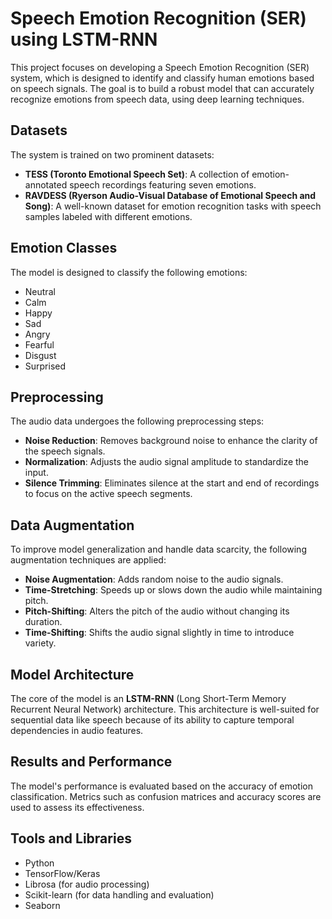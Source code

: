 
# Speech Emotion Recognition (SER) using LSTM-RNN

This project focuses on developing a Speech Emotion Recognition (SER) system, which is designed to identify and classify human emotions based on speech signals. The goal is to build a robust model that can accurately recognize emotions from speech data, using deep learning techniques.

## Datasets

The system is trained on two prominent datasets:

-   **TESS (Toronto Emotional Speech Set)**: A collection of emotion-annotated speech recordings featuring seven emotions.
-   **RAVDESS (Ryerson Audio-Visual Database of Emotional Speech and Song)**: A well-known dataset for emotion recognition tasks with speech samples labeled with different emotions.

## Emotion Classes

The model is designed to classify the following emotions:

-   Neutral
-   Calm
-   Happy
-   Sad
-   Angry
-   Fearful
-   Disgust
-   Surprised

## Preprocessing

The audio data undergoes the following preprocessing steps:

-   **Noise Reduction**: Removes background noise to enhance the clarity of the speech signals.
-   **Normalization**: Adjusts the audio signal amplitude to standardize the input.
-   **Silence Trimming**: Eliminates silence at the start and end of recordings to focus on the active speech segments.

## Data Augmentation

To improve model generalization and handle data scarcity, the following augmentation techniques are applied:

-   **Noise Augmentation**: Adds random noise to the audio signals.
-   **Time-Stretching**: Speeds up or slows down the audio while maintaining pitch.
-   **Pitch-Shifting**: Alters the pitch of the audio without changing its duration.
-   **Time-Shifting**: Shifts the audio signal slightly in time to introduce variety.

## Model Architecture

The core of the model is an **LSTM-RNN** (Long Short-Term Memory Recurrent Neural Network) architecture. This architecture is well-suited for sequential data like speech because of its ability to capture temporal dependencies in audio features.

## Results and Performance

The model's performance is evaluated based on the accuracy of emotion classification. Metrics such as confusion matrices and accuracy scores are used to assess its effectiveness.

## Tools and Libraries

-   Python
-   TensorFlow/Keras
-   Librosa (for audio processing)
-   Scikit-learn (for data handling and evaluation)
-   Seaborn
